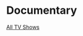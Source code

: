 # Documentary

[All TV Shows](Documentary%205ead794fa22649468dfb20a2cdac24af/All%20TV%20Shows%20a7e34eb10ab44e75ae77aa4668e0536d.csv)